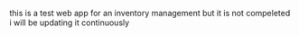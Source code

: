 this is a test web app for an inventory management but it is not compeleted i will be updating it continuously
